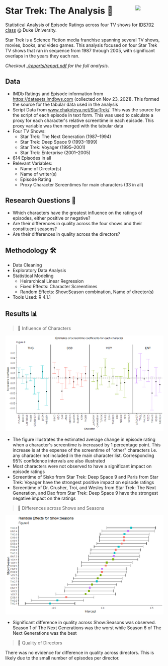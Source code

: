 # Star Trek: The Analysis 🖖 <img width=90 align="right" src="https://upload.wikimedia.org/wikipedia/commons/thumb/e/e6/Duke_University_logo.svg/1024px-Duke_University_logo.svg.png">
Statistical Analysis of Episode Ratings across four TV shows for [IDS702 class](https://ids702-f21.olanrewajuakande.com) @ Duke University.


Star Trek is a Science Fiction media franchise spanning several TV shows, movies, books, and video games. This analysis focused on four Star Trek TV shows that ran in sequence from 1987 through 2005, with significant overlaps in the years they each ran.

*Checkout [./reports/report.pdf](https://github.com/satvikk/StarTrek_StatsFinalProject/blob/main/reports/report.pdf) for the full analysis.*

## Data 
- IMDb Ratings and Episode information from https://datasets.imdbws.com (collected on Nov 23, 2021). This formed the source for the tabular data used in the analysis
- Script Data from www.chakoteya.net/StarTrek/. This was the source for the script of each episode in text form. This was used to calculate a proxy for each character's relative screentime in each episode. This proxy variable was then merged with the tabular data 
- Four TV Shows: 
  - Star Trek: The Next Generation (1987–1994)
  - Star Trek: Deep Space 9 (1993–1999)
  - Star Trek: Voyager (1995–2001)
  - Star Trek: Enterprise (2001–2005)
- 614 Episodes in all
- Relevant Variables: 
  - Name of Director(s)
  - Name of writer(s)
  - Episode Rating
  - Proxy Character Screentimes for main characters (33 in all)

## Research Questions 🔬
- Which characters have the greatest influence on the ratings of episodes, either positive or negative?
- Are their differences in quality across the four shows and their constituent seasons?
- Are their differences in quality across the directors?

## Methodology 🛠️
- Data Cleaning
- Exploratory Data Analysis
- Statistical Modeling
  - Heirarchical Linear Regression
  - Fixed Effects: Character Screentimes
  - Random Effects: Show:Season combination, Name of director(s)
- Tools Used: R 4.1.1

## Results 📊
> 🔑 Influence of Characters  

![plot](./reports/screentime_coef.png?raw=true)
- The figure illustrates the estimated average change in episode rating when a character's screentime is increased by 1 percentage point. This increase is at the expense of the screentime of "other" characters i.e. any character not included in the main character list. Corresponding 95% confidence intervals are also illustrated
- Most characters were not observed to have a significant impact on episode ratings
- Screentime of Sisko from Star Trek: Deep Space 9 and Paris from Star Trek: Voyager have the strongest positive impact on episode ratings
- Screentime of Dr. Crusher, Troi, and Wesley from Star Trek: The Next Generation, and Dax from Star Trek: Deep Space 9 have the strongest negative impact on the ratings

> 🔑 Differences across Shows and Seasons  

![Alt text](./reports/show_season_dotplot.png?raw=true)
- Significant difference in quality across Show:Seasons was observed. Season 1 of The Next Generations was the worst while Season 6 of The Next Generations was the best
 
> 🔑 Quality of Directors  

There was no evidence for difference in quality across directors. This is likely due to the small number of episodes per director.
